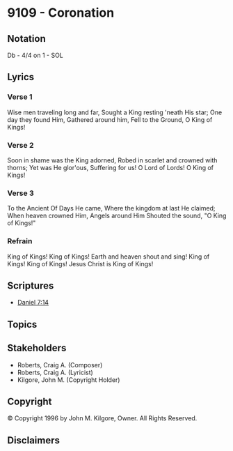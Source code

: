 # 9109 - Coronation

## Notation

Db - 4/4 on 1 - SOL

## Lyrics

### Verse 1

Wise men traveling long and far, Sought a King resting 'neath His star; One day they found Him, Gathered around him, Fell to the Ground, O King of Kings!

### Verse 2

Soon in shame was the King adorned, Robed in scarlet and crowned with thorns; Yet was He glor'ous, Suffering for us! O Lord of Lords! O King of Kings!

### Verse 3

To the Ancient Of Days He came, Where the kingdom at last He claimed; When heaven crowned Him, Angels around Him Shouted the sound, "O King of Kings!"

### Refrain

King of Kings! King of Kings! Earth and heaven shout and sing! King of Kings! King of Kings! Jesus Christ is King of Kings!


## Scriptures

- [Daniel 7:14](https://www.biblegateway.com/passage/?search=Daniel%207%3A14)

## Topics


## Stakeholders

- Roberts, Craig A. (Composer)
- Roberts, Craig A. (Lyricist)
- Kilgore, John M. (Copyright Holder)

## Copyright

© Copyright 1996 by John M. Kilgore, Owner. All Rights Reserved.


## Disclaimers


